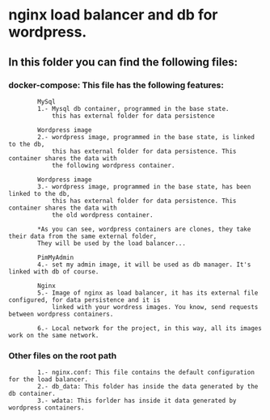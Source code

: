 # nginx load balancer and db for wordpress.
## In this folder you can find the following files:

### docker-compose: This file has the following features:
                
            MySql
            1.- Mysql db container, programmed in the base state.
                this has external folder for data persistence
                
            Wordpress image
            2.- wordpress image, programmed in the base state, is linked to the db,
                this has external folder for data persistence. This container shares the data with
                the following wordpress container.

            Wordpress image
            3.- wordpress image, programmed in the base state, has been linked to the db,
                this has external folder for data persistence. This container shares the data with
                the old wordpress container.

            *As you can see, wordpress containers are clones, they take their data from the same external folder,
            They will be used by the load balancer...

            PimMyAdmin
            4.- set my admin image, it will be used as db manager. It's linked with db of course.

            Nginx
            5.- Image of nginx as load balancer, it has its external file configured, for data persistence and it is
                linked with your wordress images. You know, send requests between wordpress containers.

            6.- Local network for the project, in this way, all its images work on the same network.

### Other files on the root path
            1.- nginx.conf: This file contains the default configuration for the load balancer.
            2.- db_data: This folder has inside the data generated by the db container.
            3.- wdata: This forlder has inside it data generated by wordpress containers.
